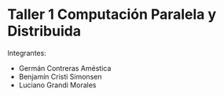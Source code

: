 # Taller 1 Computación Paralela y Distribuida 


Integrantes:
<ul>
    <li>Germán Contreras Améstica</li>
    <li>Benjamín Cristi Simonsen</li>
    <li>Luciano Grandi Morales</li>
</ul>
